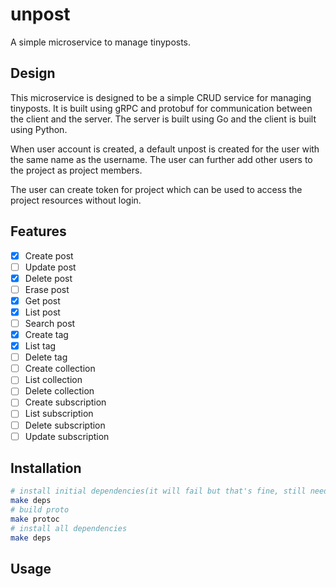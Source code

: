 # unpost

A simple microservice to manage tinyposts.

## Design

This microservice is designed to be a simple CRUD service for managing tinyposts. 
It is built using gRPC and protobuf for communication between the client and the server. 
The server is built using Go and the client is built using Python.

When user account is created, a default unpost is created for the user with the same name as the username.
The user can further add other users to the project as project members.

The user can create token for project which can be used to access the project resources without login.

## Features

- [x] Create post
- [ ] Update post
- [x] Delete post
- [ ] Erase post
- [x] Get post
- [x] List post
- [ ] Search post
- [x] Create tag
- [x] List tag
- [ ] Delete tag
- [ ] Create collection
- [ ] List collection
- [ ] Delete collection
- [ ] Create subscription
- [ ] List subscription
- [ ] Delete subscription
- [ ] Update subscription

## Installation

```bash
# install initial dependencies(it will fail but that's fine, still need to run it)
make deps
# build proto
make protoc
# install all dependencies
make deps
```

## Usage
